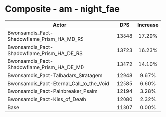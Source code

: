 # Composite - am - night_fae
| Actor | DPS | Increase |
|---|:---:|:---:|
|Bwonsamdis_Pact-Shadowflame_Prism_HA_MD_RS|13848|17.29%|
|Bwonsamdis_Pact-Shadowflame_Prism_HA_DE_RS|13723|16.23%|
|Bwonsamdis_Pact-Shadowflame_Prism_HA_DE_MD|13472|14.10%|
|Bwonsamdis_Pact-Talbadars_Stratagem|12948|9.67%|
|Bwonsamdis_Pact-Eternal_Call_to_the_Void|12585|6.60%|
|Bwonsamdis_Pact-Painbreaker_Psalm|12194|3.28%|
|Bwonsamdis_Pact-Kiss_of_Death|12080|2.32%|
|Base|11807|0.00%|
